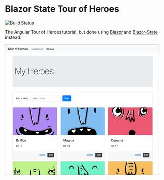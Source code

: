 # Blazor State Tour of Heroes

[![Build Status](https://travis-ci.org/georgemathieson/blazor-state-tour-of-heroes.svg?branch=master)](https://travis-ci.org/georgemathieson/blazor-state-tour-of-heroes)

The Angular Tour of Heroes tutorial, but done using [Blazor](https://dotnet.microsoft.com/apps/aspnet/web-apps/blazor) and [Blazor-State](https://github.com/TimeWarpEngineering/blazor-state) instead.

![Heroes screenshot](/images/heroes.png)
